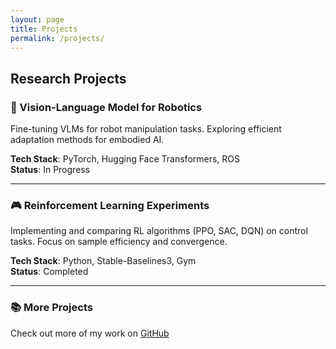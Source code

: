 ```yaml
---
layout: page
title: Projects
permalink: /projects/
---
```


## Research Projects

### 🤖 Vision-Language Model for Robotics

Fine-tuning VLMs for robot manipulation tasks. Exploring efficient adaptation methods for embodied AI.

**Tech Stack**: PyTorch, Hugging Face Transformers, ROS  
**Status**: In Progress

---

### 🎮 Reinforcement Learning Experiments

Implementing and comparing RL algorithms (PPO, SAC, DQN) on control tasks. Focus on sample efficiency and convergence.

**Tech Stack**: Python, Stable-Baselines3, Gym  
**Status**: Completed

---

### 📚 More Projects

Check out more of my work on [GitHub](https://github.com/JarvisZhang24)
